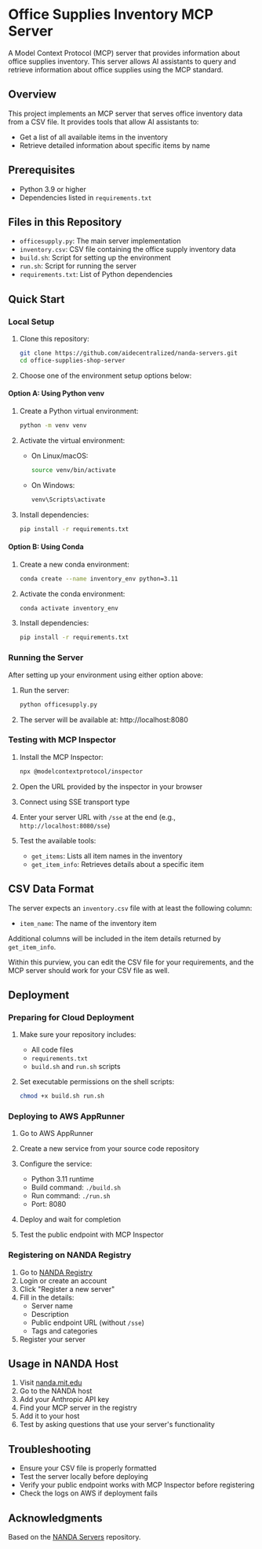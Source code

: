 # Office Supplies Inventory MCP Server

A Model Context Protocol (MCP) server that provides information about office supplies inventory. This server allows AI assistants to query and retrieve information about office supplies using the MCP standard.

## Overview

This project implements an MCP server that serves office inventory data from a CSV file. It provides tools that allow AI assistants to:
- Get a list of all available items in the inventory
- Retrieve detailed information about specific items by name

## Prerequisites

- Python 3.9 or higher
- Dependencies listed in `requirements.txt`

## Files in this Repository

- `officesupply.py`: The main server implementation
- `inventory.csv`: CSV file containing the office supply inventory data
- `build.sh`: Script for setting up the environment
- `run.sh`: Script for running the server
- `requirements.txt`: List of Python dependencies

## Quick Start

### Local Setup

1. Clone this repository:
   ```bash
   git clone https://github.com/aidecentralized/nanda-servers.git
   cd office-supplies-shop-server
   ```

2. Choose one of the environment setup options below:

#### Option A: Using Python venv

1. Create a Python virtual environment:
   ```bash
   python -m venv venv
   ```

2. Activate the virtual environment:
   - On Linux/macOS:
     ```bash
     source venv/bin/activate
     ```
   - On Windows:
     ```bash
     venv\Scripts\activate
     ```

3. Install dependencies:
   ```bash
   pip install -r requirements.txt
   ```

#### Option B: Using Conda

1. Create a new conda environment:
   ```bash
   conda create --name inventory_env python=3.11
   ```

2. Activate the conda environment:
   ```bash
   conda activate inventory_env
   ```

3. Install dependencies:
   ```bash
   pip install -r requirements.txt
   ```

### Running the Server

After setting up your environment using either option above:

1. Run the server:
   ```bash
   python officesupply.py
   ```

2. The server will be available at: http://localhost:8080

### Testing with MCP Inspector

1. Install the MCP Inspector:
   ```bash
   npx @modelcontextprotocol/inspector
   ```

2. Open the URL provided by the inspector in your browser
3. Connect using SSE transport type
4. Enter your server URL with `/sse` at the end (e.g., `http://localhost:8080/sse`)
5. Test the available tools:
   - `get_items`: Lists all item names in the inventory
   - `get_item_info`: Retrieves details about a specific item

## CSV Data Format

The server expects an `inventory.csv` file with at least the following column:
- `item_name`: The name of the inventory item

Additional columns will be included in the item details returned by `get_item_info`.

Within this purview, you can edit the CSV file for your requirements, and the MCP server should work for your CSV file as well.

## Deployment

### Preparing for Cloud Deployment

1. Make sure your repository includes:
   - All code files
   - `requirements.txt`
   - `build.sh` and `run.sh` scripts

2. Set executable permissions on the shell scripts:
   ```bash
   chmod +x build.sh run.sh
   ```

### Deploying to AWS AppRunner

1. Go to AWS AppRunner
2. Create a new service from your source code repository
3. Configure the service:
   - Python 3.11 runtime
   - Build command: `./build.sh`
   - Run command: `./run.sh`
   - Port: 8080

4. Deploy and wait for completion
5. Test the public endpoint with MCP Inspector

### Registering on NANDA Registry

1. Go to [NANDA Registry](https://ui.nanda-registry.com)
2. Login or create an account
3. Click "Register a new server"
4. Fill in the details:
   - Server name
   - Description
   - Public endpoint URL (without `/sse`)
   - Tags and categories
5. Register your server

## Usage in NANDA Host

1. Visit [nanda.mit.edu](https://nanda.mit.edu)
2. Go to the NANDA host
3. Add your Anthropic API key
4. Find your MCP server in the registry
5. Add it to your host
6. Test by asking questions that use your server's functionality

## Troubleshooting

- Ensure your CSV file is properly formatted
- Test the server locally before deploying
- Verify your public endpoint works with MCP Inspector before registering
- Check the logs on AWS if deployment fails

## Acknowledgments

Based on the [NANDA Servers](https://github.com/aidecentralized/nanda-servers) repository.
